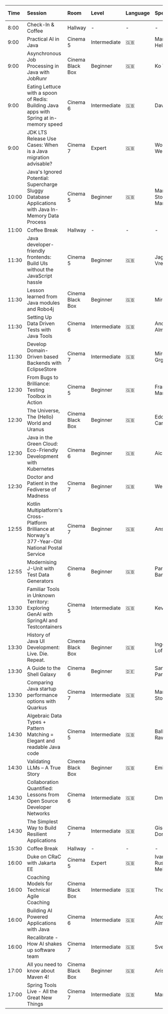 | Time  | Session                                                                                             | Room             | Level        | Language | Speakers                          | Online Alternative |
|:------|:----------------------------------------------------------------------------------------------------|:-----------------|:-------------|:---------|:----------------------------------|:-------------------|
| 8:00  | Check-In & Coffee                                                                                   | Hallway          | -            | -        | -                                 | -                  |
| 9:00  | Practical AI in Java                                                                                | Cinema 5         | Intermediate | 🇬🇧     | Marcus Hellberg                   | -                  |
| 9:00  | Asynchronous Job Processing in Java with JobRunr                                                    | Cinema Black Box | Beginner     | 🇬🇧     | Ko Turk                           | -                  |
| 9:00  | Eating Lettuce with a spoon of Redis: Building Java apps with Spring at in-memory speed             | Cinema 6         | Intermediate | 🇬🇧     | David Maier                       | -                  |
| 9:00  | JDK LTS Release Use Cases: When is a Java migration advisable?                                      | Cinema 7         | Expert       | 🇬🇧     | Wolfgang Weigend                  | -                  |
| 10:00 | Java's Ignored Potential: Supercharge Sluggy Database Applications with Java In-Memory Data Process | Cinema 5         | Beginner     | 🇬🇧     | Mark Stoodley, Markus Kett        | -                  |
| 11:00 | Coffee Break                                                                                        | Hallway          | -            | -        | -                                 | -                  |
| 11:30 | Java developer-friendly frontends: Build UIs without the JavaScript hassle                          | Cinema 5         | Beginner     | 🇬🇧     | Jago de Vreede                    | -                  |
| 11:30 | Lesson learned from Java modules and Robo4j                                                         | Cinema Black Box | Beginner     | 🇬🇧     | Miro Wenger                       | -                  |
| 11:30 | Setting Up Data Driven Tests with Java Tools                                                        | Cinema 6         | Intermediate | 🇬🇧     | Andres Almiray                    | -                  |
| 11:30 | Develop Domain-Driven based Backends with EclipseStore                                              | Cinema 7         | Intermediate | 🇬🇧     | Miroslav Grgić                    | -                  |
| 12:30 | From Bugs to Brilliance: Testing Toolbox in Action                                                  | Cinema 5         | Beginner     | 🇬🇧     | François Martin                   | -                  |
| 12:30 | The Universe, The (Hello) World and Uranus                                                          | Cinema Black Box | Beginner     | 🇬🇧     | Edoardo Carlesi                   | -                  |
| 12:30 | Java in the Green Cloud: Eco-Friendly Development with Kubernetes                                   | Cinema 6         | Beginner     | 🇬🇧     | Aicha Laafia                      | -                  |
| 12:30 | Doctor and Patient in the Fediverse of Madness                                                      | Cinema 7         | Beginner     | 🇬🇧     | Werner Keil                       | -                  |
| 12:55 | Kotlin Multiplatform's Cross-Platform Brilliance at Norway's 377-Year-Old National Postal Service   | Cinema 7         | Beginner     | 🇬🇧     | Anshika Koul                      | -                  |
| 12:55 | Modernising J-Unit with Test Data Generators                                                        | Cinema 6         | Beginner     | 🇬🇧     | Parichay Banerjee                 | -                  |
| 13:30 | Familiar Tools in Unknown Territory: Exploring GenAI with SpringAI and Testcontainers               | Cinema 5         | Intermediate | 🇬🇧     | Kevin Wittek                      | -                  |
| 13:30 | History of Java UI Development: Live. Die. Repeat.                                                  | Cinema Black Box | Beginner     | 🇬🇧     | Ingo Düppe, Lofi Dewanto          | -                  |
| 13:30 | A Guide to the Shell Galaxy                                                                         | Cinema 6         | Beginner     | 🇩🇪     | Sandra Parsick                    | -                  |
| 13:30 | Comparing Java startup performance options with Quarkus                                             | Cinema 7         | Intermediate | 🇬🇧     | Mark Stoodley                     | -                  |
| 14:30 | Algebraic Data Types + Pattern Matching = Elegant and readable Java code                            | Cinema 5         | Intermediate | 🇬🇧     | Balkrishna Rawool                 | -                  |
| 14:30 | Validating LLMs – A True Story                                                                      | Cinema Black Box | Beginner     | 🇬🇧     | Emily Jiang                       | -                  |
| 14:30 | Collaboration Quantified: Lessons from Open Source Developer Networks                               | Cinema 6         | Intermediate | 🇬🇧     | Dmitry Yanter                     | -                  |
| 14:30 | The Simplest Way to Build Resilient Applications                                                    | Cinema 7         | Intermediate | 🇬🇧     | Giselle van Dongen                | -                  |
| 15:30 | Coffee Break                                                                                        | Hallway          | -            | -        | -                                 | -                  |
| 16:00 | Duke on CRaC with Jakarta EE                                                                        | Cinema 5         | Expert       | 🇬🇧     | Ivar Grimstad, Rustam Mehmandarov | -                  |
| 16:00 | Coaching Models for Technical Agile Coaching                                                        | Cinema Black Box | Intermediate | 🇬🇧     | Thomas Much                       | -                  |
| 16:00 | Building AI Powered Applications with Java                                                          | Cinema 6         | Intermediate | 🇬🇧     | Andres Almiray                    | -                  |
| 16:00 | Recalibrate - How AI shakes up software team                                                        | Cinema 7         | Intermediate | 🇬🇧     | Sven Peters                       | -                  |
| 17:00 | All you need to know about Maven 4!                                                                 | Cinema Black Box | Beginner     | 🇬🇧     | Aris Bühner                       | -                  |
| 17:00 | Spring Tools Live - All the Great New Things                                                        | Cinema 7         | Intermediate | 🇬🇧     | Martin Lippert                    | -                  |